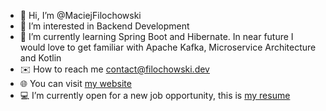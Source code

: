 - 👋 Hi, I’m @MaciejFilochowski
- 👀 I’m interested in Backend Development
- 🌱 I’m currently learning Spring Boot and Hibernate. In near future I would love to get familiar with Apache Kafka, Microservice Architecture and Kotlin
- :envelope: How to reach me contact@filochowski.dev
- :globe_with_meridians: You can visit [my website](https://filochowski.dev)
- 💻 I’m currently open for a new job opportunity, this is [my resume](https://filochowski.dev/resume/Maciej%20Filochowski%20CV%20ENG.pdf)

<!---
MaciejFilochowski/MaciejFilochowski is a ✨ special ✨ repository because its `README.md` (this file) appears on your GitHub profile.
You can click the Preview link to take a look at your changes.
--->
